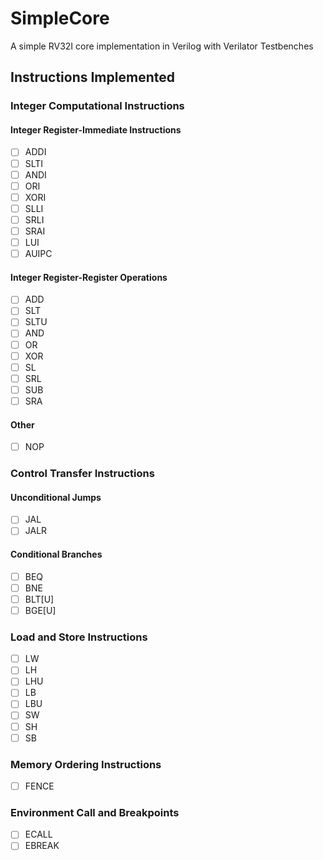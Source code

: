 # SimpleCore

A simple RV32I core implementation in Verilog with Verilator Testbenches

## Instructions Implemented

### Integer Computational Instructions

#### Integer Register-Immediate Instructions

- [ ] ADDI
- [ ] SLTI
- [ ] ANDI
- [ ] ORI
- [ ] XORI
- [ ] SLLI
- [ ] SRLI
- [ ] SRAI
- [ ] LUI
- [ ] AUIPC

#### Integer Register-Register Operations

- [ ] ADD
- [ ] SLT
- [ ] SLTU
- [ ] AND
- [ ] OR
- [ ] XOR
- [ ] SL
- [ ] SRL
- [ ] SUB
- [ ] SRA

#### Other

- [ ] NOP

### Control Transfer Instructions

#### Unconditional Jumps

- [ ] JAL
- [ ] JALR

#### Conditional Branches

- [ ] BEQ
- [ ] BNE
- [ ] BLT[U]
- [ ] BGE[U]

### Load and Store Instructions

- [ ] LW
- [ ] LH
- [ ] LHU
- [ ] LB
- [ ] LBU
- [ ] SW
- [ ] SH
- [ ] SB

### Memory Ordering Instructions

- [ ] FENCE

### Environment Call and Breakpoints

- [ ] ECALL
- [ ] EBREAK
